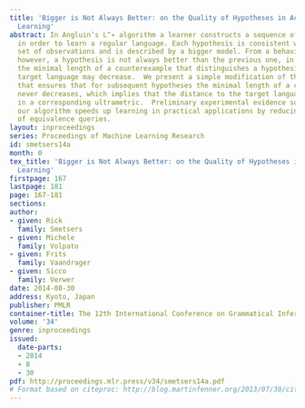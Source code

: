 ```yaml
---
title: 'Bigger is Not Always Better: on the Quality of Hypotheses in Active Automata
  Learning'
abstract: In Angluin’s L^∗ algorithm a learner constructs a sequence of hypotheses
  in order to learn a regular language. Each hypothesis is consistent with a larger
  set of observations and is described by a bigger model. From a behavioral perspective,
  however, a hypothesis is not always better than the previous one, in the sense that
  the minimal length of a counterexample that distinguishes a hypothesis from the
  target language may decrease.  We present a simple modification of the L^∗ algorithm
  that ensures that for subsequent hypotheses the minimal length of a counterexample
  never decreases, which implies that the distance to the target language never increases
  in a corresponding ultrametric.  Preliminary experimental evidence suggests that
  our algorithm speeds up learning in practical applications by reducing the number
  of equivalence queries.
layout: inproceedings
series: Proceedings of Machine Learning Research
id: smetsers14a
month: 0
tex_title: 'Bigger is Not Always Better: on the Quality of Hypotheses in Active Automata
  Learning'
firstpage: 167
lastpage: 181
page: 167-181
sections: 
author:
- given: Rick
  family: Smetsers
- given: Michele
  family: Volpato
- given: Frits
  family: Vaandrager
- given: Sicco
  family: Verwer
date: 2014-08-30
address: Kyoto, Japan
publisher: PMLR
container-title: The 12th International Conference on Grammatical Inference
volume: '34'
genre: inproceedings
issued:
  date-parts:
  - 2014
  - 8
  - 30
pdf: http://proceedings.mlr.press/v34/smetsers14a.pdf
# Format based on citeproc: http://blog.martinfenner.org/2013/07/30/citeproc-yaml-for-bibliographies/
---
```


